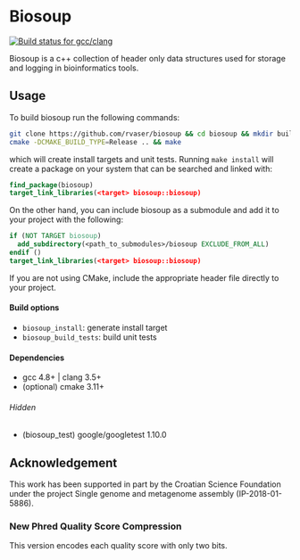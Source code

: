# Biosoup

[![Build status for gcc/clang](https://travis-ci.com/rvaser/biosoup.svg?branch=master)](https://travis-ci.com/rvaser/biosoup)

Biosoup is a c++ collection of header only data structures used for storage and logging in bioinformatics tools.

## Usage

To build biosoup run the following commands:
```bash
git clone https://github.com/rvaser/biosoup && cd biosoup && mkdir build && cd build
cmake -DCMAKE_BUILD_TYPE=Release .. && make
```
which will create install targets and unit tests. Running `make install` will create a package on your system that can be searched and linked with:
```cmake
find_package(biosoup)
target_link_libraries(<target> biosoup::biosoup)
```
On the other hand, you can include biosoup as a submodule and add it to your project with the following:
```cmake
if (NOT TARGET biosoup)
  add_subdirectory(<path_to_submodules>/biosoup EXCLUDE_FROM_ALL)
endif ()
target_link_libraries(<target> biosoup::biosoup)
```

If you are not using CMake, include the appropriate header file directly to your project.

#### Build options

- `biosoup_install`: generate install target
- `biosoup_build_tests`: build unit tests

#### Dependencies

- gcc 4.8+ | clang 3.5+
- (optional) cmake 3.11+

###### Hidden
- (biosoup_test) google/googletest 1.10.0

## Acknowledgement

This work has been supported in part by the Croatian Science Foundation under the project Single genome and metagenome assembly (IP-2018-01-5886).

### New Phred Quality Score Compression
This version encodes each quality score with only two bits.
